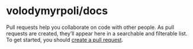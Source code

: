# volodymyrpoli/docs

Pull requests help you collaborate on code with other people. As pull requests are created, they’ll appear here in a searchable and filterable list. To get started, you should [create a pull request](https://github.com/volodymyrpoli/docs/compare).

